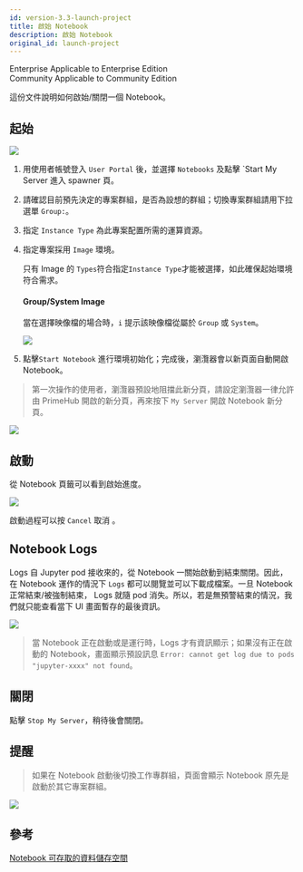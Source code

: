 ```yaml
---
id: version-3.3-launch-project
title: 啟始 Notebook
description: 啟始 Notebook
original_id: launch-project
---
```

<div class="label-sect">
  <div class="ee-only tooltip">Enterprise
    <span class="tooltiptext">Applicable to Enterprise Edition</span>
  </div>
  <div class="ce-only tooltip">Community
    <span class="tooltiptext">Applicable to Community Edition</span>
  </div>
</div>

這份文件說明如何啟始/關閉一個 Notebook。

## 起始

![](assets/spawner_v33.png)

1. 用使用者帳號登入 `User Portal` 後，並選擇 `Notebooks` 及點擊 `Start My Server 進入 spawner 頁。
2. 請確認目前預先決定的專案群組，是否為設想的群組；切換專案群組請用下拉選單 `Group:`。

3. 指定 `Instance Type` 為此專案配置所需的運算資源。

4. 指定專案採用 `Image` 環境。

   只有 Image 的 `Types`符合指定`Instance Type`才能被選擇，如此確保起始環境符合需求。

   #### Group/System Image

    當在選擇映像檔的場合時，`i` 提示該映像檔從屬於 `Group` 或 `System`。

    ![](assets/group-image-hint.png)

5. 點擊`Start Notebook` 進行環境初始化；完成後，瀏灠器會以新頁面自動開啟 Notebook。

>第一次操作的使用者，瀏灠器預設地阻擋此新分頁，請設定瀏灠器一律允許由 PrimeHub 開啟的新分頁，再來按下 `My Server` 開啟 Notebook 新分頁。

![](assets/v3-jupyter-popup-block.png)

## 啟動

從 Notebook 頁籤可以看到啟始進度。

![](assets/spawner_cancel_v33.png)

啟動過程可以按 `Cancel` 取消 。

## Notebook Logs

Logs 自 Jupyter pod 接收來的，從 Notebook 一關始啟動到結束關閉。因此，在 Notebook 運作的情況下 `Logs` 都可以閱覽並可以下載成檔案。一旦 Notebook 正常結束/被強制結束， Logs 就隨 pod 消失。所以，若是無預警結束的情況，我們就只能查看當下 UI 畫面暫存的最後資訊。

![](assets/spawner_log.png)

>當 Notebook 正在啟動或是運行時，Logs 才有資訊顯示；如果沒有正在啟動的 Notebook，畫面顯示預設訊息 `Error: cannot get log due to pods "jupyter-xxxx" not found`。

## 關閉

點擊 `Stop My Server`，稍待後會關閉。

## 提醒

>如果在 Notebook 啟動後切換工作專群組，頁面會顯示 Notebook 原先是啟動於其它專案群組。

![](assets/v3-jupyter-other-group.png)

## 參考

[Notebook 可存取的資料儲存空間](nb-data-store-cht)